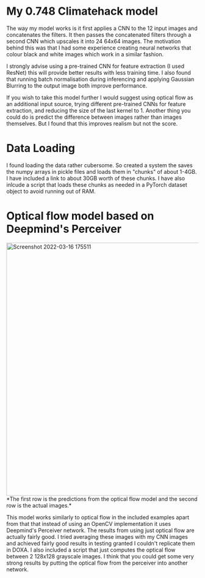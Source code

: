 # My 0.748 Climatehack model 

The way my model works is it first applies a CNN to the 12 input images and concatenates the filters. It then passes the concatenated filters through a second CNN which upscales it into 24 64x64 images. The motivation behind this was that I had some experience creating neural networks that colour black and white images which work in a similar fashion.

I strongly advise using a pre-trained CNN for feature extraction (I used ResNet) this will provide better results with less training time. I also found that running batch normalisation during inferencing and applying Gaussian Blurring to the output image both improve performance.

If you wish to take this model further I would suggest using optical flow as an additional input source, trying different pre-trained CNNs for feature extraction, and reducing the size of the last kernel to 1. Another thing you could do is predict the difference between images rather than images themselves. But I found that this improves realism but not the score.
# Data Loading 

I found loading the data rather cubersome. So created a system the saves the numpy arrays in pickle files and loads them in "chunks" of about 1-4GB. I have included a link to about 30GB worth of these chunks. I have also inlcude a script that loads these chunks as needed in a PyTorch dataset object to avoid running out of RAM.

# Optical flow model based on Deepmind's Perceiver
<img width="661" alt="Screenshot 2022-03-16 175511" src="https://user-images.githubusercontent.com/94075036/158827253-42c30173-7d84-44d6-9dae-f7e3da8278a1.png">
*The first row is the predictions from the optical flow model and the second row is the actual images.*


This model works similarly to optical flow in the included examples apart from that that instead of using an OpenCV implementation it uses Deepmind's Perceiver network. The results from using just optical flow are actually fairly good. I tried averaging these images with my CNN images and achieved fairly good results in testing granted I couldn't replicate them in DOXA. I also included a script that just computes the optical flow between 2 128x128 grayscale images. I think that you could get some very strong results by putting the optical flow from the perceiver into another network.
